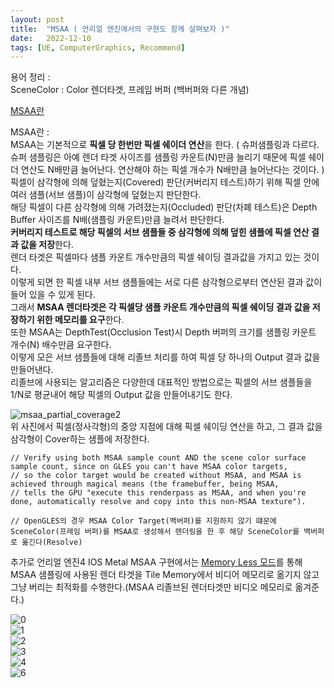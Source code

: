 ```yaml
---
layout: post
title:  "MSAA ( 언리얼 엔진에서의 구현도 함께 살펴보자 )"
date:   2022-12-10
tags: [UE, ComputerGraphics, Recommend]
---            
```

           
용어 정리 :                  
SceneColor : Color 렌더타겟, 프레임 버퍼 (백버퍼와 다른 개념)                 
              
[MSAA란](https://mynameismjp.wordpress.com/2012/10/24/msaa-overview/)                
                  
MSAA란 :            
MSAA는 기본적으로 **픽셀 당 한번만 픽셀 쉐이더 연산**을 한다. ( 슈퍼샘플링과 다르다. 슈퍼 샘플링은 아예 렌더 타겟 사이즈를 샘플링 카운트(N)만큼 늘리기 때문에 픽셀 쉐이더 연산도 N배만큼 늘어난다. 연산해야 하는 픽셀 개수가 N배만큼 늘어난다는 것이다. )                      
픽셀이 삼각형에 의해 덮혔는지(Covered) 판단(커버리지 테스트)하기 위해 픽셀 안에 여러 샘플(서브 샘플)이 삼각형에 덮혔는지 판단한다.                    
해당 픽셀이 다른 삼각형에 의해 가려졌는지(Occluded) 판단(차폐 테스트)은 Depth Buffer 사이즈를 N배(샘플링 카운트)만큼 늘려서 판단한다.                  
**커버리지 테스트로 해당 픽셀의 서브 샘플들 중 삼각형에 의해 덮힌 샘플에 픽셀 연산 결과 값을 저장**한다.                  
렌더 타겟은 픽셀마다 샘플 카운트 개수만큼의 픽셀 쉐이딩 결과값을 가지고 있는 것이다.                
이렇게 되면 한 픽셀 내부 서브 샘플들에는 서로 다른 삼각형으로부터 연산된 결과 값이 들어 있을 수 있게 된다.                   
그래서 **MSAA 렌더타겟은 각 픽셀당 샘플 카운트 개수만큼의 픽셀 쉐이딩 결과 값을 저장하기 위한 메모리를 요구**한다.               
또한 MSAA는 DepthTest(Occlusion Test)시 Depth 버퍼의 크기를 샘플링 카운트 개수(N) 배수만큼 요구한다.              
이렇게 모은 서브 샘플들에 대해 리졸브 처리를 하여 픽셀 당 하나의 Output 결과 값을 만들어낸다.              
리졸브에 사용되는 알고리즘은 다양한데 대표적인 방법으로는 픽셀의 서브 샘플들을 1/N로 평균내어 해당 픽셀의 Output 값을 만들어내기도 한다.            
             
![msaa_partial_coverage2](https://user-images.githubusercontent.com/33873804/206895506-4f1e5044-13e4-4bd9-bff9-7982f9ae5c70.png)        
위 사진에서 픽셀(정사각형)의 중앙 지점에 대해 픽셀 쉐이딩 연산을 하고, 그 결과 값을 삼각형이 Cover하는 샘플에 저장한다.                 
               

```
// Verify using both MSAA sample count AND the scene color surface sample count, since on GLES you can't have MSAA color targets,          
// so the color target would be created without MSAA, and MSAA is achieved through magical means (the framebuffer, being MSAA,            
// tells the GPU "execute this renderpass as MSAA, and when you're done, automatically resolve and copy into this non-MSAA texture").           

// OpenGLES의 경우 MSAA Color Target(백버퍼)를 지원하지 않기 떄문에 SceneColor(프레임 버퍼)를 MSAA로 생성해서 렌더링을 한 후 해당 SceneColor를 백버퍼로 옮긴다(Resolve)                     
```

추가로 언리얼 엔진4 IOS Metal MSAA 구현에서는 [Memory Less 모드](https://sungjjinkang.github.io/tile_memory_memory_less)를 통해 MSAA 샘플링에 사용된 렌더 타겟을 Tile Memory에서 비디어 메모리로 옮기지 않고 그냥 버리는 최적화를 수행한다.(MSAA 리졸브된 렌더타겟만 비디오 메모리로 옮겨준다.)        
          
![0](https://user-images.githubusercontent.com/33873804/206870690-f65214f0-46f7-4092-935d-fce9b1e540d6.png)                  
![1](https://user-images.githubusercontent.com/33873804/206870691-07731bdc-2057-4a27-97de-91bf00a1e135.png)            
![2](https://user-images.githubusercontent.com/33873804/206870693-3b39a405-89d2-4716-8731-9ac9247cc33a.png)             
![3](https://user-images.githubusercontent.com/33873804/206870694-679d7c00-ae19-4a1d-9748-9942d601902e.png)              
![4](https://user-images.githubusercontent.com/33873804/206870685-f19be7f5-ece3-4dde-b6bb-0c9a5abc58ca.png)               
![6](https://user-images.githubusercontent.com/33873804/206870692-befb934d-2734-4e75-b167-5c3f13fca1a4.png)
